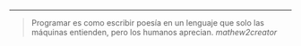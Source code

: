 -------

> Programar es como escribir poesía en un lenguaje que solo las máquinas entienden, pero los humanos aprecian.
*mathew2creator*
